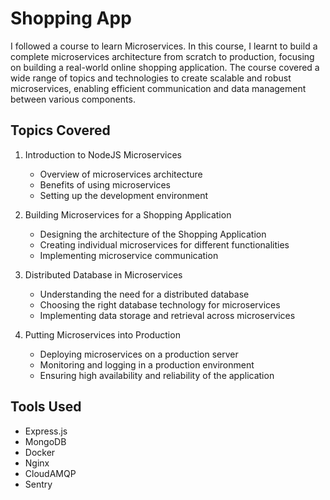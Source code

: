 # Shopping App

I followed a course to learn Microservices. In this course, I learnt to build a complete microservices architecture from scratch to production, focusing on building a real-world online shopping application. The course covered a wide range of topics and technologies to create scalable and robust microservices, enabling efficient communication and data management between various components.

## Topics Covered

1. Introduction to NodeJS Microservices

   - Overview of microservices architecture
   - Benefits of using microservices
   - Setting up the development environment

2. Building Microservices for a Shopping Application

   - Designing the architecture of the Shopping Application
   - Creating individual microservices for different functionalities
   - Implementing microservice communication

3. Distributed Database in Microservices

   - Understanding the need for a distributed database
   - Choosing the right database technology for microservices
   - Implementing data storage and retrieval across microservices

4. Putting Microservices into Production

   - Deploying microservices on a production server
   - Monitoring and logging in a production environment
   - Ensuring high availability and reliability of the application

## Tools Used

- Express.js
- MongoDB
- Docker
- Nginx
- CloudAMQP
- Sentry
